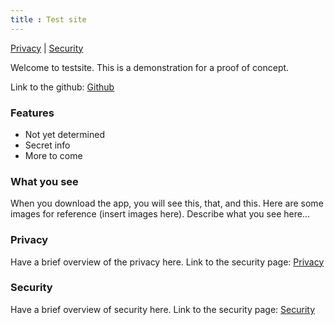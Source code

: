 ```yaml
---
title : Test site
--- 
```


[Privacy](https://maburke.github.io/test-website/Privacy) | [Security](https://maburke.github.io/test-website/Security)

Welcome to testsite. This is a demonstration for a proof of concept.

Link to the github: [Github](https://github.com/Maburke/test-website)

### Features
- Not yet determined
- Secret info
- More to come

### What you see
When you download the app, you will see this, that, and this. Here are some images for reference (insert images here).
Describe what you see here...

### Privacy
Have a brief overview of the privacy here. 
Link to the security page: [Privacy](https://maburke.github.io/test-website/Privacy)

### Security
Have a brief overview of security here.
Link to the security page: [Security](https://maburke.github.io/test-website/Security)
